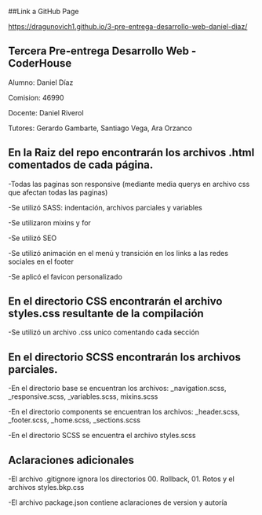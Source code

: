 ##Link a GitHub Page

https://dragunovich1.github.io/3-pre-entrega-desarrollo-web-daniel-diaz/

## Tercera Pre-entrega Desarrollo Web - CoderHouse

Alumno: Daniel Díaz

Comision: 46990

Docente: Daniel Riverol

Tutores: Gerardo Gambarte, Santiago Vega, Ara Orzanco


## En la Raiz del repo encontrarán los archivos .html comentados de cada página.

  -Todas las paginas son responsive (mediante media querys en archivo css que afectan todas las paginas)
  
  -Se utilizó SASS: indentación, archivos parciales y variables 

  -Se utilizaron mixins y for

  -Se utilizó SEO

  -Se utilizó animación en el menú y transición en los links a las redes sociales en el footer

  -Se aplicó el favicon personalizado

  
## En el directorio CSS encontrarán el archivo styles.css resultante de la compilación

  -Se utilizó un archivo .css unico comentando cada sección

## En el directorio SCSS encontrarán los archivos parciales.

  -En el directorio base se encuentran los archivos: _navigation.scss, _responsive.scss, _variables.scss, mixins.scss

  -En el directorio components se encuentran los archivos: _header.scss, _footer.scss, _home.scss, _sections.scss

  -En el directorio SCSS se encuentra el archivo styles.scss

## Aclaraciones adicionales

  -El archivo .gitignore ignora los directorios 00. Rollback, 01. Rotos y el archivos styles.bkp.css

  -El archivo package.json contiene aclaraciones de version y autoría
